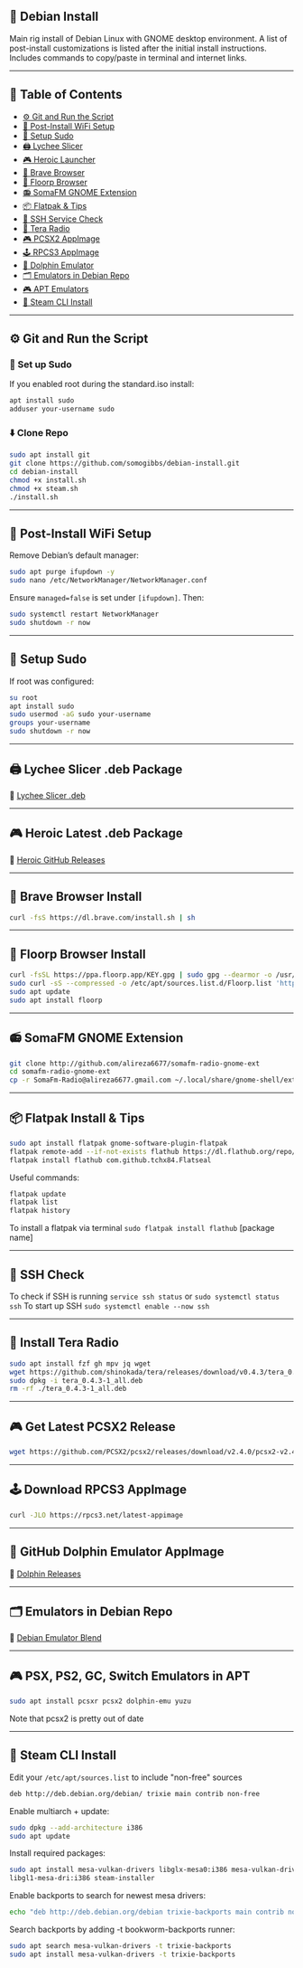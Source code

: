 ## 🐧 Debian Install

Main rig install of Debian Linux with GNOME desktop environment. A list of post-install customizations is listed after the initial install instructions. Includes commands to copy/paste in terminal and internet links.

---

## 🔗 Table of Contents

- [⚙️ Git and Run the Script](#️-git-and-run-the-script)
- [📶 Post-Install WiFi Setup](#-post-install-wifi-setup)
- [🔐 Setup Sudo](#-setup-sudo)
- [🖨️ Lychee Slicer](#-lychee-slicer-deb-package)
- [🎮 Heroic Launcher](#-heroic-latest-deb-package)
- [🦁 Brave Browser](#-brave-browser-install)
- [🦊 Floorp Browser](#-floorp-browser-install)
- [📻 SomaFM GNOME Extension](#-soma-fm-desktop)
- [📦 Flatpak & Tips](#-flatpak-install--tips)
- [🧰 SSH Service Check](#-ssh-check)
- [📡 Tera Radio](#-install-tera-radio)
- [🎮 PCSX2 AppImage](#-get-latest-pcsx2-release)
- [🕹️ RPCS3 AppImage](#-download-rpcs3-appimage)
- [🐬 Dolphin Emulator](#-github-dolphin-emulator-appimage)
- [🗂️ Emulators in Debian Repo](#-list-of-emulators-in-debian-repo)
- [🎮 APT Emulators](#-psx-ps2-gc-switch-emulators-in-apt)
- [🧪 Steam CLI Install](#-steam-cli-install)

---

## ⚙️ Git and Run the Script

### 🔑 Set up Sudo
If you enabled root during the standard.iso install:
```bash
apt install sudo
adduser your-username sudo
```

### ⬇️ Clone Repo
```bash
sudo apt install git
git clone https://github.com/somogibbs/debian-install.git
cd debian-install
chmod +x install.sh
chmod +x steam.sh
./install.sh
```

---

## 📶 Post-Install WiFi Setup

Remove Debian’s default manager:
```bash
sudo apt purge ifupdown -y
sudo nano /etc/NetworkManager/NetworkManager.conf
```
Ensure `managed=false` is set under `[ifupdown]`. Then:
```bash
sudo systemctl restart NetworkManager
sudo shutdown -r now
```

---

## 🔐 Setup Sudo

If root was configured:
```bash
su root
apt install sudo
sudo usermod -aG sudo your-username
groups your-username
sudo shutdown -r now
```

---

## 🖨️ Lychee Slicer .deb Package  
🔗 [Lychee Slicer .deb](https://mango3d.io/download-lychee-slicer)

---

## 🎮 Heroic Latest .deb Package  
🔗 [Heroic GitHub Releases](https://github.com/Heroic-Games-Launcher/HeroicGamesLauncher/releases)

---

## 🦁 Brave Browser Install
```bash
curl -fsS https://dl.brave.com/install.sh | sh
```

---

## 🦊 Floorp Browser Install
```bash
curl -fsSL https://ppa.floorp.app/KEY.gpg | sudo gpg --dearmor -o /usr/share/keyrings/Floorp.gpg
sudo curl -sS --compressed -o /etc/apt/sources.list.d/Floorp.list 'https://ppa.floorp.app/Floorp.list'
sudo apt update
sudo apt install floorp
```

---

## 📻 SomaFM GNOME Extension
```bash
git clone http://github.com/alireza6677/somafm-radio-gnome-ext
cd somafm-radio-gnome-ext
cp -r SomaFm-Radio@alireza6677.gmail.com ~/.local/share/gnome-shell/extensions/
```

---

## 📦 Flatpak Install & Tips
```bash
sudo apt install flatpak gnome-software-plugin-flatpak
flatpak remote-add --if-not-exists flathub https://dl.flathub.org/repo/flathub.flatpakrepo
flatpak install flathub com.github.tchx84.Flatseal
```

Useful commands:
```bash
flatpak update
flatpak list
flatpak history
```
To install a flatpak via terminal
      `sudo flatpak install flathub` [package name]

---

## 🧰 SSH Check
To check if SSH is running 
`service ssh status` or  `sudo systemctl status ssh`
To start up SSH
`sudo systemctl enable --now ssh`

---

## 📡 Install Tera Radio
```bash
sudo apt install fzf gh mpv jq wget
wget https://github.com/shinokada/tera/releases/download/v0.4.3/tera_0.4.3-1_all.deb
sudo dpkg -i tera_0.4.3-1_all.deb
rm -rf ./tera_0.4.3-1_all.deb
```

---

## 🎮 Get Latest PCSX2 Release
```bash
wget https://github.com/PCSX2/pcsx2/releases/download/v2.4.0/pcsx2-v2.4.0-linux-appimage-x64-Qt.AppImage
```

---

## 🕹️ Download RPCS3 AppImage
```bash
curl -JLO https://rpcs3.net/latest-appimage
```

---

## 🐬 GitHub Dolphin Emulator AppImage  
🔗 [Dolphin Releases](https://github.com/pkgforge-dev/Dolphin-emu-AppImage/releases/latest)

---

## 🗂️ Emulators in Debian Repo  
🔗 [Debian Emulator Blend](https://blends.debian.org/games/tasks/emulator)

---

## 🎮 PSX, PS2, GC, Switch Emulators in APT
```bash
sudo apt install pcsxr pcsx2 dolphin-emu yuzu
```
Note that pcsx2 is pretty out of date

---

## 🧪 Steam CLI Install

Edit your `/etc/apt/sources.list` to include "non-free" sources  
```bash
deb http://deb.debian.org/debian/ trixie main contrib non-free
```

Enable multiarch + update:
```bash
sudo dpkg --add-architecture i386
sudo apt update
```

Install required packages:
```bash
sudo apt install mesa-vulkan-drivers libglx-mesa0:i386 mesa-vulkan-drivers:i386 \
libgl1-mesa-dri:i386 steam-installer
```

Enable backports to search for newest mesa drivers:
```bash
echo "deb http://deb.debian.org/debian trixie-backports main contrib non-free" | sudo tee -a /etc/apt/sources.list
```

Search backports by adding -t bookworm-backports runner:
```bash
sudo apt search mesa-vulkan-drivers -t trixie-backports
sudo apt install mesa-vulkan-drivers -t trixie-backports
```
